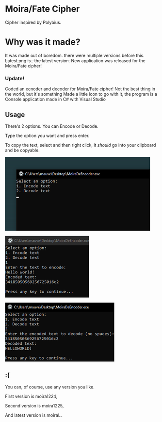 # Moira/Fate Cipher
Cipher inspired by Polybius.
# Why was it made?
It was made out of boredom. there were multiple versions before this.
~~Latest.png is.. the latest version.~~
New application was released for the Moira/Fate cipher!

### Update!
Coded an ecnoder and decoder for Moira/Fate cipher! Not the best thing in the world, but it's something
Made a little icon to go with it, the program is a Console application made in C# with Visual Studio

## Usage

There's 2 options. You can Encode or Decode.

Type the option you want and press enter.

To copy the text, select and then right click, it *should* go into your clipboard and be copyable.

![1](2024-11-18_02-22.png)

![2](2024-11-18_02-23.png)

![3](2024-11-18_02-23_1.png)

## :(

You can, of course, use any version you like.

First version is moίra1224,

Second version is moίra1225,

And latest version is moίraL.
